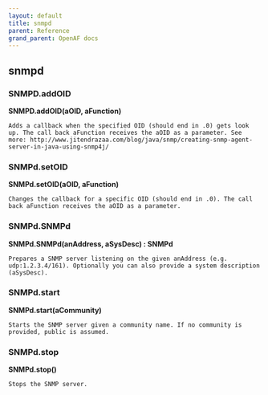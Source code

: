 ```yaml
---
layout: default
title: snmpd
parent: Reference
grand_parent: OpenAF docs
---
```



## snmpd

### SNMPD.addOID

__SNMPD.addOID(aOID, aFunction)__

````
Adds a callback when the specified OID (should end in .0) gets look up. The call back aFunction receives the aOID as a parameter. See more: http://www.jitendrazaa.com/blog/java/snmp/creating-snmp-agent-server-in-java-using-snmp4j/
````
### SNMPd.setOID

__SNMPd.setOID(aOID, aFunction)__

````
Changes the callback for a specific OID (should end in .0). The call back aFunction receives the aOID as a parameter.
````
### SNMPd.SNMPd

__SNMPd.SNMPd(anAddress, aSysDesc) : SNMPd__

````
Prepares a SNMP server listening on the given anAddress (e.g. udp:1.2.3.4/161). Optionally you can also provide a system description (aSysDesc).
````
### SNMPd.start

__SNMPd.start(aCommunity)__

````
Starts the SNMP server given a community name. If no community is provided, public is assumed.
````
### SNMPd.stop

__SNMPd.stop()__

````
Stops the SNMP server.
````
